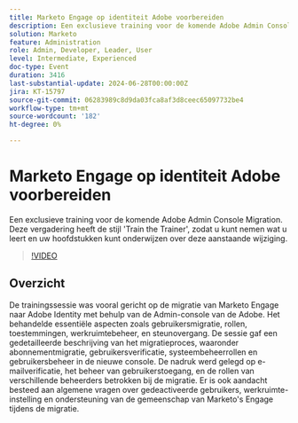 ```yaml
---
title: Marketo Engage op identiteit Adobe voorbereiden
description: Een exclusieve training voor de komende Adobe Admin Console Migration. Deze vergadering heeft de stijl 'Train the Trainer', zodat u kunt nemen wat u leert en uw hoofdstukken kunt onderwijzen over deze aanstaande wijziging.
solution: Marketo
feature: Administration
role: Admin, Developer, Leader, User
level: Intermediate, Experienced
doc-type: Event
duration: 3416
last-substantial-update: 2024-06-28T00:00:00Z
jira: KT-15797
source-git-commit: 06283989c8d9da03fca8af3d8ceec65097732be4
workflow-type: tm+mt
source-wordcount: '182'
ht-degree: 0%

---
```



# Marketo Engage op identiteit Adobe voorbereiden

Een exclusieve training voor de komende Adobe Admin Console Migration. Deze vergadering heeft de stijl &#39;Train the Trainer&#39;, zodat u kunt nemen wat u leert en uw hoofdstukken kunt onderwijzen over deze aanstaande wijziging.

>[!VIDEO](https://video.tv.adobe.com/v/3430920/?learn=on)

## Overzicht

De trainingssessie was vooral gericht op de migratie van Marketo Engage naar Adobe Identity met behulp van de Admin-console van de Adobe. Het behandelde essentiële aspecten zoals gebruikersmigratie, rollen, toestemmingen, werkruimtebeheer, en steunovergang. De sessie gaf een gedetailleerde beschrijving van het migratieproces, waaronder abonnementmigratie, gebruikersverificatie, systeembeheerrollen en gebruikersbeheer in de nieuwe console. De nadruk werd gelegd op e-mailverificatie, het beheer van gebruikerstoegang, en de rollen van verschillende beheerders betrokken bij de migratie. Er is ook aandacht besteed aan algemene vragen over gedeactiveerde gebruikers, werkruimte-instelling en ondersteuning van de gemeenschap van Marketo&#39;s Engage tijdens de migratie.
